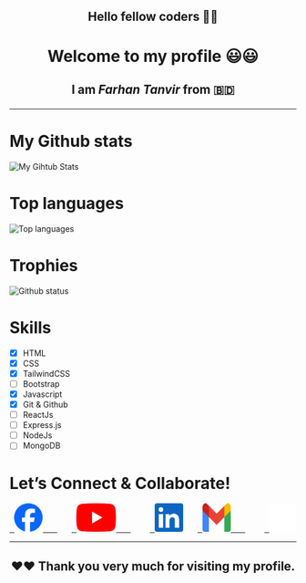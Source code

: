 <h2 align="center">Hello fellow coders 🤩🤩</h2>

<h1 align="center">Welcome to my profile 😃😃</h1>

<h2 align="center">

I am ***Farhan Tanvir*** from 🇧🇩
</h2>

___




# My Github stats

![My Gihtub Stats](https://github-readme-stats.vercel.app/api?username=farhantanvir9z&show_icons=true&theme=radical)

# Top languages

![Top languages](https://github-readme-stats.vercel.app/api/top-langs?username=farhantanvir9z&show_icons=true&locale=en&layout=compact)


# Trophies

![Github status](https://github-profile-trophy.vercel.app/?username=farhantanvir9z&theme=juicyfresh&no-bg=false)

# Skills

- [x] HTML
- [x] CSS
- [x] TailwindCSS
- [ ] Bootstrap
- [x] Javascript
- [x] Git & Github
- [ ] ReactJs
- [ ] Express.js
- [ ] NodeJs
- [ ] MongoDB

# Let’s Connect & Collaborate!

<pre>
<a href="https://www.facebook.com/profile.php?id=61559513533330" target="_blank"> <img src="social-media-image/facebook_logo.png" height="50px" width="50px">   </a>   <a href="https://www.youtube.com/@farhantanvir9z" target="_blank"> <img src="social-media-image/youtube_logo.png" height="50px" width="70px">   </a>    <a href="https://www.linkedin.com/in/farhantanvir9z" target="_blank"> <img src="social-media-image/linkedin_logo_blue.png" height="50px" width="50px"></a>   <a href="mailto:farhantanvir200000@gmail.com" target="_blank"> <img src="social-media-image/gmail_logo.png" height="50px" width="50px">   </a>    <a href="https://www.x.com/farhantanvir9z" target="_blank"> <img src="social-media-image/x_logo_white.png" height="50px" width="50px">   </a>    
</pre>
___
<h2 align="center"> ❤️❤️ Thank you very much for visiting my profile.
</h2>
<!---
farhantanvir9z/farhantanvir9z is a ✨ special ✨ repository because its `README.md` (this file) appears on your GitHub profile.
You can click the Preview link to take a look at your changes.
--->
